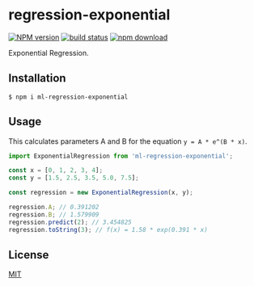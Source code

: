 # regression-exponential

[![NPM version][npm-image]][npm-url]
[![build status][ci-image]][ci-url]
[![npm download][download-image]][download-url]

Exponential Regression.

## Installation

`$ npm i ml-regression-exponential`

## Usage

This calculates parameters A and B for the equation `y = A * e^(B * x)`.

```js
import ExponentialRegression from 'ml-regression-exponential';

const x = [0, 1, 2, 3, 4];
const y = [1.5, 2.5, 3.5, 5.0, 7.5];

const regression = new ExponentialRegression(x, y);

regression.A; // 0.391202
regression.B; // 1.579909
regression.predict(2); // 3.454825
regression.toString(3); // f(x) = 1.58 * exp(0.391 * x)
```

## License

[MIT](./LICENSE)

[npm-image]: https://img.shields.io/npm/v/ml-regression-exponential.svg
[npm-url]: https://npmjs.org/package/ml-regression-exponential
[ci-image]: https://github.com/mljs/regression-exponential/workflows/Node.js%20CI/badge.svg?branch=master
[ci-url]: https://github.com/mljs/regression-exponential/actions?query=workflow%3A%22Node.js+CI%22
[download-image]: https://img.shields.io/npm/dm/ml-regression-exponential.svg
[download-url]: https://npmjs.org/package/ml-regression-exponential
